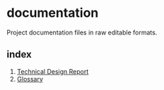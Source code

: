 # documentation
Project documentation files in raw editable formats.

## index

1. [Technical Design Report](technical-design-report)
2. [Glossary](glossary.md)


